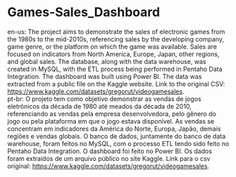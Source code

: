 # Games-Sales_Dashboard
en-us: The project aims to demonstrate the sales of electronic games from the 1980s to the mid-2010s, referencing sales by the developing company, game genre, or the platform on which the game was available. Sales are focused on indicators from North America, Europe, Japan, other regions, and global sales.
The database, along with the data warehouse, was created in MySQL, with the ETL process being performed in Pentaho Data Integration. The dashboard was built using Power BI. The data was extracted from a public file on the Kaggle website.
Link to the original CSV: https://www.kaggle.com/datasets/gregorut/videogamesales. \
pt-br: O projeto tem como objetivo demonstrar as vendas de jogos eletrônicos da década de 1980 até meados da década de 2010, referenciando as vendas pela empresa desenvolvedora, pelo gênero do jogo ou pela plataforma em que o jogo estava disponível. As vendas se concentram em indicadores da América do Norte, Europa, Japão, demais regiões e vendas globais.
O banco de dados, juntamente do banco de data warehouse, foram feitos no MySQL, com o processo ETL tendo sido feito no Pentaho Data Integration. O dashboard foi feito no Power BI. Os dados foram extraídos de um arquivo público no site Kaggle.
Link para o csv original: https://www.kaggle.com/datasets/gregorut/videogamesales.
